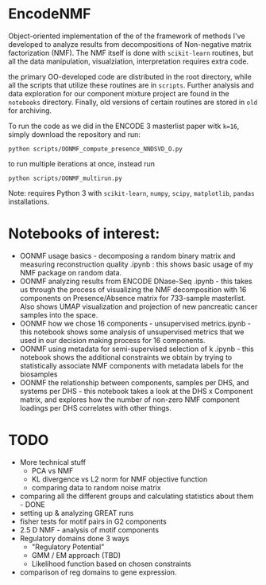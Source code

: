 # EncodeNMF

Object-oriented implementation of the of the framework of methods I've developed to analyze results from decompositions of Non-negative matrix factorization (NMF).
The NMF itself is done with `scikit-learn` routines, but all the data manipulation, visualziation, interpretation requires extra code. 

the primary OO-developed code are distributed in the root directory, while all the scripts that utilize these routines are in `scripts`. Further analysis and data exploration for our component mixture project are found in the `notebooks` directory. Finally, old versions of certain routines are stored in `old` for archiving. 

To run the code as we did in the ENCODE 3 masterlist paper witk `k=16`, simply download the repository and run:

```
python scripts/OONMF_compute_presence_NNDSVD_O.py
```

to run multiple iterations at once, instead run 

```
python scripts/OONMF_multirun.py
```

Note: requires Python 3 with `scikit-learn`, `numpy`, `scipy`, `matplotlib`, `pandas` installations.

# Notebooks of interest:
- OONMF usage basics - decomposing a random binary matrix and measuring reconstruction quality .ipynb : this shows basic usage of my NMF package on random data. 
- OONMF analyzing results from ENCODE DNase-Seq .ipynb - this takes us through the process of visualizing the NMF decomposition with 16 components on Presence/Absence matrix for 733-sample masterlist. Also shows UMAP visualization and projection of new pancreatic cancer samples into the space.
- OONMF how we chose 16 components - unsupervised metrics.ipynb - this notebook shows some analysis of unsupervised metrics that we used in our decision making process for 16 components.
- OONMF using metadata for semi-supervised selection of k .ipynb - this notebook shows the additional constraints we obtain by trying to statistically associate NMF components with metadata labels for the biosamples
- OONMF the relationship between components, samples per DHS, and systems per DHS - this notebook takes a look at the DHS x Component matrix, and explores how the number of non-zero NMF component loadings per DHS correlates with other things.

# TODO 
- More technical stuff
  - PCA vs NMF
  - KL divergence vs L2 norm for NMF objective function
  - comparing data to random noise matrix
- comparing all the different groups and calculating statistics about them - DONE 
- setting up & analyzing GREAT runs 
- fisher tests for motif pairs in G2 components
- 2.5 D NMF - analysis of motif components
- Regulatory domains done 3 ways
  - "Regulatory Potential"
  - GMM / EM approach (TBD) 
  - Likelihood function based on chosen constraints
- comparison of reg domains to gene expression. 
